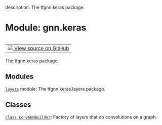 description: The tfgnn.keras package.

<div itemscope itemtype="http://developers.google.com/ReferenceObject">
<meta itemprop="name" content="gnn.keras" />
<meta itemprop="path" content="Stable" />
</div>

# Module: gnn.keras

<!-- Insert buttons and diff -->

<table class="tfo-notebook-buttons tfo-api nocontent" align="left">
<td>
  <a target="_blank" href="https://github.com/tensorflow/gnn/tree/master/tensorflow_gnn/keras/__init__.py">
    <img src="https://www.tensorflow.org/images/GitHub-Mark-32px.png" />
    View source on GitHub
  </a>
</td>
</table>

The tfgnn.keras package.



## Modules

[`layers`](../gnn/keras/layers.md) module: The tfgnn.keras.layers package.

## Classes

[`class ConvGNNBuilder`](../gnn/keras/ConvGNNBuilder.md): Factory of layers that do convolutions on a graph.

